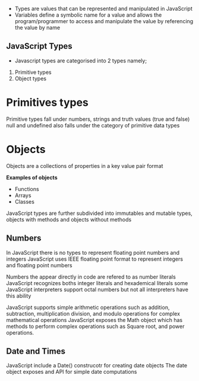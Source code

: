 - Types are values that can be represented and manipulated in JavaScript
- Variables define a symbolic name for a value and allows the program/programmer to access and manipulate the value by            referencing the value by name

## JavaScript Types
- Javascript types are categorised into 2 types namely;
1. Primitive types
2. Object types

# Primitives types
 Primitive types fall under numbers, strings and truth values (true and false)
 null and undefined also falls under the category of primitive data types
# Objects
 Objects are a collections of properties in a key value pair format
 
 **Examples of objects**
 - Functions
 - Arrays
 - Classes

JavaScript types are further subdivided into immutables and mutable types, objects with methods and objects without methods

## Numbers
 In JavaScript there is no types to represent floating point numbers and integers
 JavaScript uses IEEE floating point format to represent integers and floating point numbers

 Numbers the appear directly in code are refered to as number literals
 JavaScript recognizes boths integer literals and hexademical literals some JavaScript interpreters 
 support octal numbers but not all interpreters have this ability

JavaScript supports simple arithmetic operations such as addition, subtraction, multiplication
division, and modulo operations for complex mathematical operations JavaScript exposes the Math object
which has methods to perform complex operations such as Square root, and power operations.

## Date and Times
 JavaScript include a Date() construcotr for creating date objects
 The date object exposes and API for simple date computations
